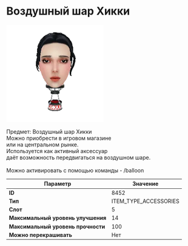 # Воздушный шар Хикки

![Item Image](../img/8452.webp?raw=true)

Предмет: Воздушный шар Хикки<br>Можно приобрести в игровом магазине<br>или на центральном рынке.<br>Используется как активный аксессуар<br>даёт возможность передвигаться на воздушном шаре.<br><br>Можно активировать с помощью команды - /balloon


| Параметр | Значение |
|----------|----------|
| **ID** | 8452 |
| **Тип** | ITEM_TYPE_ACCESSORIES |
| **Слот** | 5 |
| **Максимальный уровень улучшения** | 14 |
| **Максимальный уровень прочности** | 100 |
| **Можно перекрашивать** | Нет |

